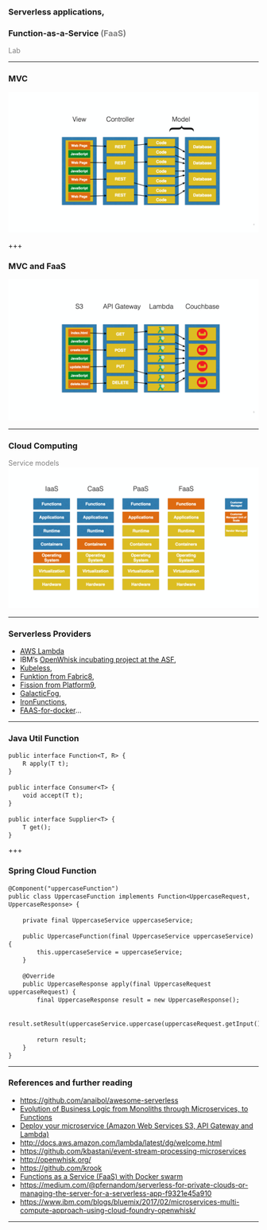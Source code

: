 ### Serverless applications, 
### Function-as-a-Service <span style="color:gray">(FaaS)</span>

<span style="color:gray">Lab</span>

---
### MVC
![MVC](assets/2.png?raw=true)

+++
### MVC and FaaS
![MVC - Serverless](assets/3.png?raw=true)

---
### Cloud Computing
<span style="color:gray">Service models</span>
![Cloud computing service models - Serverless](assets/1.png?raw=true)

---
### Serverless Providers

- [AWS Lambda](https://aws.amazon.com/lambda/)
- IBM’s [OpenWhisk incubating project at the ASF](https://github.com/openwhisk/openwhisk), 
- [Kubeless](https://github.com/kubeless/kubeless), 
- [Funktion from Fabric8](https://github.com/funktionio/funktion), 
- [Fission from Platform9](https://github.com/fission/fission), 
- [GalacticFog](http://www.galacticfog.com), 
- [IronFunctions](https://github.com/iron-io/functions), 
- [FAAS-for-docker](https://github.com/alexellis/faas)...

---
### Java Util Function
```
public interface Function<T, R> {
    R apply(T t);
}

public interface Consumer<T> {
    void accept(T t);
}

public interface Supplier<T> {
    T get();
}
```


+++
### Spring Cloud Function
```
@Component("uppercaseFunction")
public class UppercaseFunction implements Function<UppercaseRequest, UppercaseResponse> {

	private final UppercaseService uppercaseService;

	public UppercaseFunction(final UppercaseService uppercaseService) {
		this.uppercaseService = uppercaseService;
	}

	@Override
	public UppercaseResponse apply(final UppercaseRequest uppercaseRequest) {
		final UppercaseResponse result = new UppercaseResponse();

		result.setResult(uppercaseService.uppercase(uppercaseRequest.getInput()));

		return result;
	}
}
```

---
### References and further reading

- https://github.com/anaibol/awesome-serverless
- [Evolution of Business Logic from Monoliths through Microservices, to Functions](https://read.acloud.guru/evolution-of-business-logic-from-monoliths-through-microservices-to-functions-ff464b95a44d)
- [Deploy your microservice (Amazon Web Services S3, API Gateway and Lambda)](https://www.youtube.com/watch?list=PLVe-2wcL84b8c09AKImmAISiEI6vPefON&v=6ZzGx79Nz4o)
- http://docs.aws.amazon.com/lambda/latest/dg/welcome.html
- https://github.com/kbastani/event-stream-processing-microservices
- http://openwhisk.org/
- https://github.com/krook
- [Functions as a Service (FaaS) with Docker swarm](http://blog.alexellis.io/functions-as-a-service)
- https://medium.com/@pfernandom/serverless-for-private-clouds-or-managing-the-server-for-a-serverless-app-f9321e45a910
- https://www.ibm.com/blogs/bluemix/2017/02/microservices-multi-compute-approach-using-cloud-foundry-openwhisk/

---
